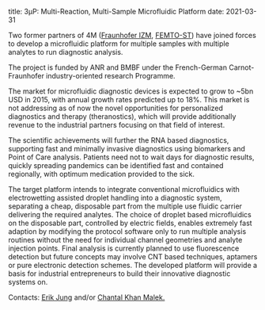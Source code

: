 title: 3µP: Multi-Reaction, Multi-Sample Microfluidic Platform
date: 2021-03-31

Two former partners of 4M ([Fraunhofer IZM](http://www.izm.fraunhofer.de/), [FEMTO-ST](http://www.femto-st.fr/en/)) have joined forces to develop  a microfluidic platform for multiple samples with multiple analytes to run diagnostic analysis.
<!--break-->
The project is funded by ANR and BMBF under the French-German Carnot-Fraunhofer industry-oriented research Programme.

The market for microfluidic diagnostic devices is expected to grow to ~5bn USD in 2015, with annual growth rates predicted up to 18%. This market is not addressing as of now the novel opportunities for personalized diagnostics and therapy (theranostics), which will provide additionally revenue to the industrial partners focusing on that field of interest.  
  
The scientific achievements will further the RNA based diagnostics, supporting fast and minimally invasive diagnostics using biomarkers and Point of Care analysis. Patients need not to wait days for diagnostic results, quickly spreading pandemics can be identified fast and contained regionally, with optimum medication provided to the sick. 

The target platform intends to integrate conventional microfluidics with electrowetting assisted droplet handling into a diagnostic system, separating a cheap, disposable part from the multiple use fluidic carrier delivering the required analytes. The choice of droplet based microfluidics on the disposable part, controlled by electric fields, enables extremely fast adaption by modifying the protocol software only to run multiple analysis routines without the need for individual channel geometries and analyte injection points. Final analysis is currently planned to use fluorescence detection but  future concepts may involve CNT based techniques, aptamers or pure electronic detection schemes. The developed platform will provide a basis for industrial entrepreneurs to build their innovative diagnostic systems on.

Contacts: [Erik Jung](mailto:Erik.Jung@izm.fraunhofer.de) and/or [Chantal Khan Malek.](mailto:chantal.khan-malek@femto-st.fr)